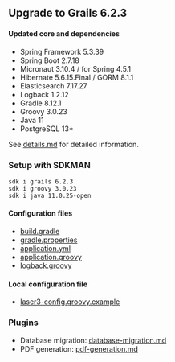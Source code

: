 
## Upgrade to Grails 6.2.3

#### Updated core and dependencies

- Spring Framework 5.3.39
- Spring Boot 2.7.18
- Micronaut 3.10.4 / for Spring 4.5.1
- Hibernate 5.6.15.Final / GORM 8.1.1
- Elasticsearch 7.17.27
- Logback 1.2.12
- Gradle 8.12.1
- Groovy 3.0.23
- Java 11
- PostgreSQL 13+

See [details.md](./details.md) for detailed information.

### Setup with SDKMAN

    sdk i grails 6.2.3
    sdk i groovy 3.0.23
    sdk i java 11.0.25-open

#### Configuration files

- [build.gradle](../build.gradle)
- [gradle.properties](../gradle.properties)
- [application.yml](../grails-app/conf/application.yml)
- [application.groovy](../grails-app/conf/application.groovy)
- [logback.groovy](../grails-app/conf/logback.groovy)

#### Local configuration file

- [laser3-config.groovy.example](../files/server/laser3-config.groovy.example)

### Plugins 

- Database migration: [database-migration.md](./database-migration.md)
- PDF generation: [pdf-generation.md](./pdf-generation.md)
